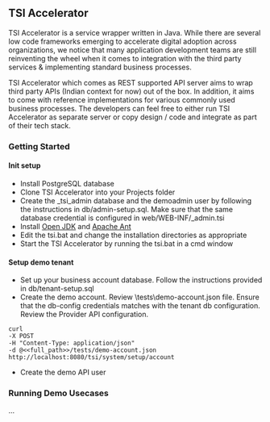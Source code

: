 ## TSI Accelerator

TSI Accelerator is a service wrapper written in Java. While there are several low code frameworks emerging to accelerate digital adoption across organizations, we notice that many application development teams are still reinventing the wheel when it comes to integration with the third party services & implementing standard business processes.

TSI Accelerator which comes as REST supported API server aims to wrap third party APIs (Indian context for now) out of the box. In addition, it aims to come with reference implementations for various commonly used business processes. The developers can feel free to either run TSI Accelerator as separate server or copy design / code and integrate as part of their tech stack. 

### Getting Started

#### Init setup

- Install PostgreSQL database
- Clone TSI Accelerator into your Projects folder
- Create the _tsi_admin database and the demoadmin user by following the instructions in db/admin-setup.sql. Make sure that the same database credential is configured in web/WEB-INF/_admin.tsi 
- Install <a href="https://openjdk.org/projects/jdk/17/">Open JDK</a> and <a href="https://ant.apache.org/bindownload.cgi">Apache Ant</a>
- Edit the tsi.bat and change the installation directories as appropriate
- Start the TSI Accelerator by running the tsi.bat in a cmd window

#### Setup demo tenant

- Set up your business account database. Follow the instructions provided in db/tenant-setup.sql
- Create the demo account. Review \tests\demo-account.json file. Ensure that the db-config credentials matches with the tenant db configuration. Review the Provider API configuration.

```
curl 
-X POST 
-H "Content-Type: application/json"
-d @<<full_path>>/tests/demo-account.json
http://localhost:8080/tsi/system/setup/account

```

- Create the demo API user

### Running Demo Usecases

...